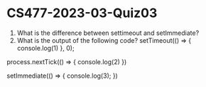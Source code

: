 # CS477-2023-03-Quiz03
1. What is the difference between settimeout and setImmediate?
2. What is the output of the following code?
setTimeout(() => {
    console.log(1)
}, 0);

process.nextTick(() => {
    console.log(2)
})

setImmediate(() => {
    console.log(3);
})
